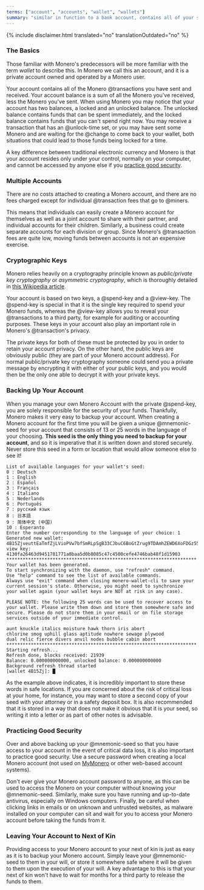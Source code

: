 ```yaml
---
terms: ["account", "accounts", "wallet", "wallets"]
summary: "similar in function to a bank account, contains all of your sent and received transactions"
---
```


{% include disclaimer.html translated="no" translationOutdated="no" %}
### The Basics

Those familiar with Monero's predecessors will be more familiar with the term *wallet* to describe this. In Monero we call this an account, and it is a private account owned and operated by a Monero user.

Your account contains all of the Monero @transactions you have sent and received. Your account balance is a sum of all the Monero you've received, less the Monero you've sent. When using Monero you may notice that your account has two balances, a locked and an unlocked balance. The unlocked balance contains funds that can be spent immediately, and the locked balance contains funds that you can't spend right now. You may receive a transaction that has an @unlock-time set, or you may have sent some Monero and are waiting for the @change to come back to your wallet, both situations that could lead to those funds being locked for a time.

A key difference between traditional electronic currency and Monero is that your account resides only under your control, normally on your computer, and cannot be accessed by anyone else if you [practice good security](#practicing-good-security).

### Multiple Accounts

There are no costs attached to creating a Monero account, and there are no fees charged except for individual @transaction fees that go to @miners.

This means that individuals can easily create a Monero account for themselves as well as a joint account to share with their partner, and individual accounts for their children. Similarly, a business could create separate accounts for each division or group. Since Monero's @transaction fees are quite low, moving funds between accounts is not an expensive exercise.

### Cryptographic Keys

Monero relies heavily on a cryptography principle known as *public/private key cryptography* or *asymmetric cryptography*, which is thoroughly detailed in [this Wikipedia article](https://en.wikipedia.org/wiki/Public-key_cryptography).

Your account is based on two keys, a @spend-key and a @view-key. The @spend-key is special in that it is the single key required to spend your Monero funds, whereas the @view-key allows you to reveal your @transactions to a third party, for example for auditing or accounting purposes. These keys in your account also play an important role in Monero's @transaction's privacy.

The private keys for both of these must be protected by you in order to retain your account privacy. On the other hand, the public keys are obviously public (they are part of your Monero account address). For normal public/private key cryptography someone could send you a private message by encrypting it with either of your public keys, and you would then be the only one able to decrypt it with your private keys.

### Backing Up Your Account

When you manage your own Monero Account with the private @spend-key, you are solely responsible for the security of your funds. Thankfully, Monero makes it very easy to backup your account. When creating a Monero account for the first time you will be given a unique @mnemonic-seed for your account that consists of 13 or 25 words in the language of your choosing. **This seed is the only thing you need to backup for your account**, and so it is imperative that it is written down and stored securely.  Never store this seed in a form or location that would allow someone else to see it!

```
List of available languages for your wallet's seed:
0 : Deutsch
1 : English
2 : Español
3 : Français
4 : Italiano
5 : Nederlands
6 : Português
7 : русский язык
8 : 日本語
9 : 简体中文 (中国)
10 : Esperanto
Enter the number corresponding to the language of your choice: 1
Generated new wallet: 4B15ZjveuttEaTmfZjLVioPVw7bfSmRLpSgB33CJbuC6BoGtZrug9TDAmhZEWD6XoFDGz55bgzisT9Dnv61sbsA6Sa47TYu
view key: 4130fa26463d9451781771a8baa5d0b8085c47c4500cefe4746bab48f1d15903
**********************************************************************
Your wallet has been generated.
To start synchronizing with the daemon, use "refresh" command.
Use "help" command to see the list of available commands.
Always use "exit" command when closing monero-wallet-cli to save your
current session's state. Otherwise, you might need to synchronize
your wallet again (your wallet keys are NOT at risk in any case).

PLEASE NOTE: the following 25 words can be used to recover access to your wallet. Please write them down and store them somewhere safe and secure. Please do not store them in your email or on file storage services outside of your immediate control.

aunt knuckle italics moisture hawk thorn iris abort
chlorine smog uphill glass aptitude nowhere sewage plywood
dual relic fierce divers anvil nodes bubble cabin abort
**********************************************************************
Starting refresh...
Refresh done, blocks received: 21939                            
Balance: 0.000000000000, unlocked balance: 0.000000000000
Background refresh thread started
[wallet 4B15Zj]: █

```

As the example above indicates, it is incredibly important to store these words in safe locations. If you are concerned about the risk of critical loss at your home, for instance, you may want to store a second copy of your seed with your attorney or in a safety deposit box. It is also recommended that it is stored in a way that does not make it obvious that it is your seed, so writing it into a letter or as part of other notes is advisable.

### Practicing Good Security

Over and above backing up your @mnemonic-seed so that you have access to your account in the event of critical data loss, it is also important to practice good security. Use a secure password when creating a local Monero account (not used on [MyMonero](https://mymonero.com) or other web-based account systems).

Don't ever give your Monero account password to anyone, as this can be used to access the Monero on your computer without knowing your @mnemonic-seed. Similarly, make sure you have running and up-to-date antivirus, especially on Windows computers. Finally, be careful when clicking links in emails or on unknown and untrusted websites, as malware installed on your computer can sit and wait for you to access your Monero account before taking the funds from it.

### Leaving Your Account to Next of Kin

Providing access to your Monero account to your next of kin is just as easy as it is to backup your Monero account. Simply leave your @mnemonic-seed to them in your will, or store it somewhere safe where it will be given to them upon the execution of your will. A key advantage to this is that your next of kin won't have to wait for months for a third party to release the funds to them.
